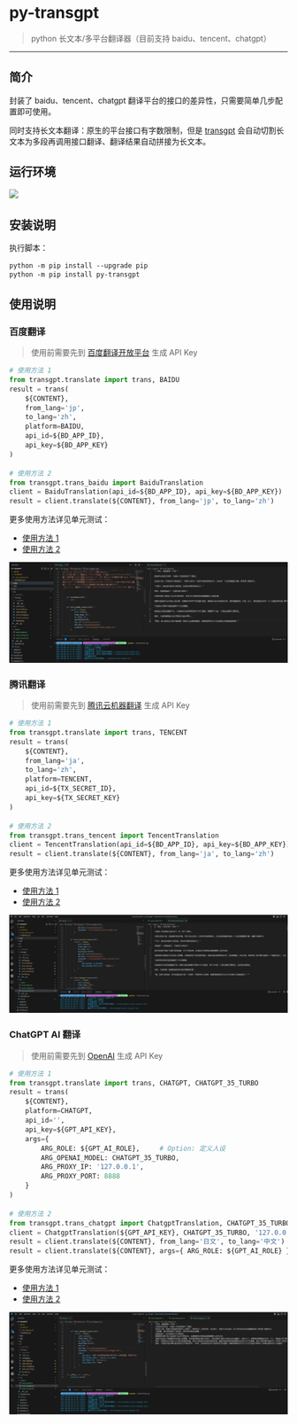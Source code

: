 # py-transgpt

> python 长文本/多平台翻译器（目前支持 baidu、tencent、chatgpt）

------

## 简介

封装了 baidu、tencent、chatgpt 翻译平台的接口的差异性，只需要简单几步配置即可使用。

同时支持长文本翻译：原生的平台接口有字数限制，但是 [transgpt](https://github.com/EXP-Codes/py-transgpt) 会自动切割长文本为多段再调用接口翻译、翻译结果自动拼接为长文本。


## 运行环境

![](https://img.shields.io/badge/Python-3.8%2B-brightgreen.svg)


## 安装说明

执行脚本：

```
python -m pip install --upgrade pip
python -m pip install py-transgpt
```

## 使用说明

### 百度翻译

> 使用前需要先到 [百度翻译开放平台](https://fanyi-api.baidu.com/manage/developer) 生成 API Key

```python
# 使用方法 1
from transgpt.translate import trans, BAIDU
result = trans(
    ${CONTENT}, 
    from_lang='jp', 
    to_lang='zh', 
    platform=BAIDU, 
    api_id=${BD_APP_ID}, 
    api_key=${BD_APP_KEY}
)

# 使用方法 2
from transgpt.trans_baidu import BaiduTranslation
client = BaiduTranslation(api_id=${BD_APP_ID}, api_key=${BD_APP_KEY})
result = client.translate(${CONTENT}, from_lang='jp', to_lang='zh')
```

更多使用方法详见单元测试：

- [使用方法 1](https://github.com/EXP-Codes/py-transgpt/blob/ae843092be17c53cfd40686129fa9e2976418042/test/test.py#L70)
- [使用方法 2](https://github.com/EXP-Codes/py-transgpt/blob/ae843092be17c53cfd40686129fa9e2976418042/test/test.py#L84)

![](./imgs/baidu.jpg)


### 腾讯翻译

> 使用前需要先到 [腾讯云机器翻译](https://console.cloud.tencent.com/cam/capi) 生成 API Key

```python
# 使用方法 1
from transgpt.translate import trans, TENCENT
result = trans(
    ${CONTENT}, 
    from_lang='ja', 
    to_lang='zh', 
    platform=TENCENT, 
    api_id=${TX_SECRET_ID}, 
    api_key=${TX_SECRET_KEY}
)

# 使用方法 2
from transgpt.trans_tencent import TencentTranslation
client = TencentTranslation(api_id=${BD_APP_ID}, api_key=${BD_APP_KEY})
result = client.translate(${CONTENT}, from_lang='ja', to_lang='zh')
```

更多使用方法详见单元测试：

- [使用方法 1](https://github.com/EXP-Codes/py-transgpt/blob/ae843092be17c53cfd40686129fa9e2976418042/test/test.py#L109)
- [使用方法 2](https://github.com/EXP-Codes/py-transgpt/blob/ae843092be17c53cfd40686129fa9e2976418042/test/test.py#L127)

![](./imgs/tencent.jpg)


### ChatGPT AI 翻译

> 使用前需要先到 [OpenAI](https://platform.openai.com/account/api-keys) 生成 API Key

```python
# 使用方法 1
from transgpt.translate import trans, CHATGPT, CHATGPT_35_TURBO
result = trans(
    ${CONTENT}, 
    platform=CHATGPT, 
    api_id='', 
    api_key=${GPT_API_KEY}, 
    args={
        ARG_ROLE: ${GPT_AI_ROLE},     # Option: 定义人设
        ARG_OPENAI_MODEL: CHATGPT_35_TURBO, 
        ARG_PROXY_IP: '127.0.0.1', 
        ARG_PROXY_PORT: 8888
    }
)

# 使用方法 2
from transgpt.trans_chatgpt import ChatgptTranslation, CHATGPT_35_TURBO, ARG_ROLE
client = ChatgptTranslation(${GPT_API_KEY}, CHATGPT_35_TURBO, '127.0.0.1', 8888)
result = client.translate(${CONTENT}, from_lang='日文', to_lang='中文')     # 使用内置 AI 人设
result = client.translate(${CONTENT}, args={ ARG_ROLE: ${GPT_AI_ROLE} })    # 使用自定义 AI 人设
```

更多使用方法详见单元测试：

- [使用方法 1](https://github.com/EXP-Codes/py-transgpt/blob/ae843092be17c53cfd40686129fa9e2976418042/test/test.py#L156)
- [使用方法 2](https://github.com/EXP-Codes/py-transgpt/blob/ae843092be17c53cfd40686129fa9e2976418042/test/test.py#L176)

![](./imgs/chatgpt.jpg)

